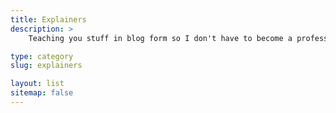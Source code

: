 ```yaml
---
title: Explainers
description: >
    Teaching you stuff in blog form so I don't have to become a professor.

type: category
slug: explainers

layout: list
sitemap: false
---
```


